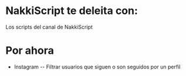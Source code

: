 # NakkiScript te deleita con:
Los scripts del canal de NakkiScript


# Por ahora

- Instagram
-- Filtrar usuarios que siguen o son seguidos por un perfil
